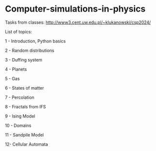 # Computer-simulations-in-physics

Tasks from classes: http://www3.cent.uw.edu.pl/~klukanowski/csp2024/

List of topics:

1 - Introduction, Python basics

2 - Random distributions

3 - Duffing system

4 - Planets

5 - Gas

6 - States of matter

7 - Percolation

8 - Fractals from IFS

9 - Ising Model

10 - Domains

11 - Sandpile Model

12- Cellular Automata
